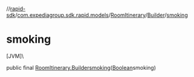 //[rapid-sdk](../../../../index.md)/[com.expediagroup.sdk.rapid.models](../../index.md)/[RoomItinerary](../index.md)/[Builder](index.md)/[smoking](smoking.md)

# smoking

[JVM]\

public final [RoomItinerary.Builder](index.md)[smoking](smoking.md)([Boolean](https://docs.oracle.com/javase/8/docs/api/java/lang/Boolean.html)smoking)

